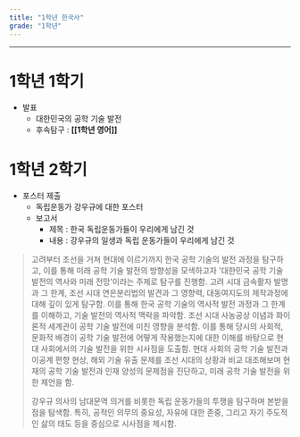 ```yaml
---
title: "1학년 한국사"
grade: "1학년"
---
```


---

# **1학년 1학기**

- 발표
  - 대한민국의 공학 기술 발전
  - 후속탐구 : **[[1학년 영어]]**

# 1학년 2학기

- 포스터 제출
  - 독립운동가 강우규에 대한 포스터
  - 보고서
    - 제목 : 한국 독립운동가들이 우리에게 남긴 것
    - 내용 : 강우규의 일생과 독립 운동가들이 우리에게 남긴 것

> 고려부터 조선을 거쳐 현대에 이르기까지 한국 공학 기술의 발전 과정을 탐구하고, 이를 통해 미래 공학 기술 발전의 방향성을 모색하고자 '대한민국 공학 기술 발전의 역사와 미래 전망'이라는 주제로 탐구를 진행함. 고려 시대 금속활자 발명과 그 한계, 조선 시대 연은분리법의 발견과 그 영향력, 대동여지도의 제작과정에 대해 깊이 있게 탐구함. 이를 통해 한국 공학 기술의 역사적 발전 과정과 그 한계를 이해하고, 기술 발전의 역사적 맥락을 파악함. 조선 시대 사농공상 이념과 화이론적 세계관이 공학 기술 발전에 미친 영향을 분석함. 이를 통해 당시의 사회적, 문화적 배경이 공학 기술 발전에 어떻게 작용했는지에 대한 이해를 바탕으로 현대 사회에서의 기술 발전을 위한 시사점을 도출함. 현대 사회의 공학 기술 발전과 이공계 편향 현상, 해외 기술 유출 문제를 조선 시대의 상황과 비교 대조해보며 현재의 공학 기술 발전과 인재 양성의 문제점을 진단하고, 미래 공학 기술 발전을 위한 제언을 함.
>
> 강우규 의사의 남대문역 의거를 비롯한 독립 운동가들의 투쟁을 탐구하며 본받을 점을 탐색함. 특히, 공적인 의무의 중요성, 자유에 대한 존중, 그리고 자기 주도적인 삶의 태도 등을 중심으로 시사점을 제시함.
